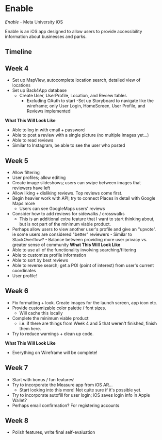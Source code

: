 # Enable #

*Enable* - Meta University iOS

Enable is an iOS app designed to allow users to provide accessibility information about businesses and parks.

## Timeline ##

## Week 4 ##
- Set up MapView, autocomplete location search, detailed view of locations
- Set up Back4App database
    - Create User, UserProfile, Location, and Review tables
        - Excluding OAuth to start
-Set up Storyboard to navigate like the wireframe; only User Login, HomeScreen, User Profile, and Reviews implemented

**What This Will Look Like**
- Able to log in with email + password
- Able to post a review with a single picture (no multiple images yet...)
- Able to read reviews
- Similar to Instagram, be able to see the user who posted


## Week 5 ##
- Allow filtering
- User profiles; allow editing
- Create image slideshows; users can swipe between images that reviewers have left
- Allow liking + disliking reviews. Top reviews come first.
- Begin heavier work with API; try to connect Places in detail with Google Maps more
    - Users can see GoogleMaps users' reviews
- Consider how to add reviews for sidewalks / crosswalks
    - This is an additional extra feature that I want to start thinking about, but is not part of the minimum viable product.
- Perhaps allow users to view another user's profile and give an "upvote". ie some users are considered "better" reviewers
        - Similar to StackOverflow?
        - Balance between providing more user privacy vs. greater sense of community
**What This Will Look Like**
- Able to use all of the functionality involving searching/filtering
- Able to customize profile information
- Able to sort by best reviews
- Able to reverse search; get a POI (point of interest) from user's current coordinates
- User profile!

## Week 6 ##
- Fix formatting + look. Create images for the launch screen, app icon etc.
- Provide customizable color palette / font sizes.
    - Will cache this locally
- Complete the minimum viable product
    - i.e. if there are things from Week 4 and 5 that weren't finished, finish them here.
- Try to reduce warnings + clean up code.

**What This Will Look Like**
- Everything on Wireframe will be complete!


## Week 7 ##
- Start with bonus / fun features!
- Try to incorporate the Measure app from iOS AR...
    - Start looking into this more! Not quite sure if it's possible yet.
- Try to incorporate autofill for user login; iOS saves login info in Apple Wallet?
- Perhaps email confirmation? For registering accounts
## Week 8 ##
- Polish features, write final self-evaluation
